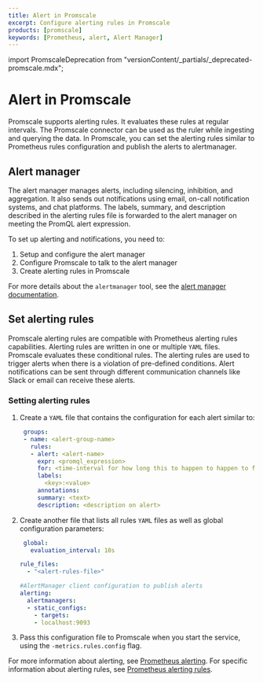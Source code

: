 ```yaml
---
title: Alert in Promscale
excerpt: Configure alerting rules in Promscale
products: [promscale]
keywords: [Prometheus, alert, Alert Manager]
---
```


import PromscaleDeprecation from "versionContent/_partials/_deprecated-promscale.mdx";

# Alert in Promscale

<PromscaleDeprecation />

Promscale supports alerting rules. It evaluates these rules at regular
intervals. The Promscale connector can be used as the ruler while ingesting and
querying the data. In Promscale, you can set the alerting rules similar to
Prometheus rules configuration and publish the alerts to alertmanager.

## Alert manager

The alert manager manages alerts, including silencing, inhibition,
and aggregation. It also sends out notifications using email,
on-call notification systems, and chat platforms. The labels,
summary, and description described in the alerting rules file is forwarded
to the alert manager on meeting the PromQL alert expression.

To set up alerting and notifications, you need to:

1.  Setup and configure the alert manager
1.  Configure Promscale to talk to the alert manager
1.  Create alerting rules in Promscale

For more details about the `alertmanager` tool, see the [alert manager documentation][am-docs].

## Set alerting rules

Promscale alerting rules are compatible with Prometheus
alerting rules capabilities. Alerting rules are written in one or multiple
`YAML` files. Promscale evaluates these conditional rules. The alerting rules
are used to trigger alerts when there is a violation of pre-defined conditions.
Alert notifications can be sent through different communication channels like Slack
or email can receive these alerts.

<Procedure>

### Setting alerting rules

1.  Create a `YAML` file that contains the configuration for each alert
    similar to:

    ```yaml
     groups:
     - name: <alert-group-name>
       rules:
       - alert: <alert-name>
         expr: <promql_expression>
         for: <time-interval for how long this to happen to happen to fire an alert>
         labels:
           <key>:<value>
         annotations:
         summary: <text>
         description: <description on alert>
    ```

1.  Create another file that lists all rules `YAML` files as well as global configuration
    parameters:

    ```yaml
     global:
       evaluation_interval: 10s

    rule_files:
      - "<alert-rules-file>"

    #AlertManager client configuration to publish alerts
    alerting:
      alertmanagers:
      - static_configs:
        - targets:
        - localhost:9093
    ```

1.  Pass this configuration file to Promscale when you start the service,
    using the `-metrics.rules.config` flag.

</Procedure>

For more information about alerting, see [Prometheus alerting][prometheus-alerting].
For specific information about alerting rules, see [Prometheus alerting
rules][prometheus-alert-rules].

[am-docs]: https://prometheus.io/docs/alerting/latest/alertmanager/
[prometheus-alert-rules]: https://prometheus.io/docs/prometheus/latest/configuration/alerting_rules/
[prometheus-alerting]: https://prometheus.io/docs/alerting/latest/overview/
